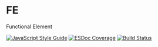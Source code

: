 # FE
Functional Element

[![JavaScript Style Guide](https://img.shields.io/badge/code_style-standard-brightgreen.svg)](https://standardjs.com)
[![ESDoc Coverage](https://doc.esdoc.org/github.com/bepeco/fe/badge.svg)](https://doc.esdoc.org/github.com/bepeco/fe/)
[![Build Status](https://travis-ci.org/bepeco/fe.svg?branch=feature%2Fpeter-code-quality-manage-env-setting)](https://travis-ci.org/bepeco/fe)